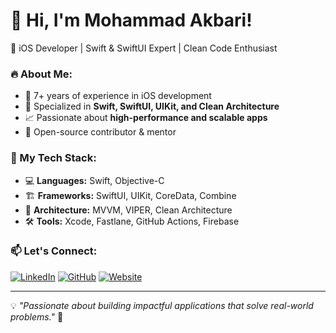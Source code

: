 # 👋 Hi, I'm Mohammad Akbari!

🚀 iOS Developer | Swift & SwiftUI Expert | Clean Code Enthusiast

### 🔥 About Me:
- 📱 7+ years of experience in iOS development
- 🎯 Specialized in **Swift, SwiftUI, UIKit, and Clean Architecture**
- 📈 Passionate about **high-performance and scalable apps**
- 📂 Open-source contributor & mentor

### 📌 My Tech Stack:
- 💻 **Languages:** Swift, Objective-C
- 🏗 **Frameworks:** SwiftUI, UIKit, CoreData, Combine
- 🚀 **Architecture:** MVVM, VIPER, Clean Architecture
- 🛠 **Tools:** Xcode, Fastlane, GitHub Actions, Firebase

### 📫 Let's Connect:
[![LinkedIn](https://img.shields.io/badge/LinkedIn-MohammadAkbari-blue?style=flat&logo=linkedin)](https://www.linkedin.com/in/risanex/) 
[![GitHub](https://img.shields.io/badge/GitHub-mohammadakbari-black?style=flat&logo=github)](https://github.com/MIAkbari)
[![Website](https://img.shields.io/badge/Portfolio-Visit-lightgrey?style=flat&logo=wordpress)]([https://yourwebsite.com](https://www.instagram.com/akbaricodes/))

---

💡 _"Passionate about building impactful applications that solve real-world problems."_ 🚀
